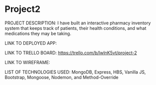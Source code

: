# Project2

PROJECT DESCRIPTION: I have built an interactive pharmacy inventory system that keeps track of patients, their health conditions, and what medications they may be taking. 

LINK TO DEPLOYED APP: 

LINK TO TRELLO BOARD: https://trello.com/b/lwlnK5vt/project-2

LINK TO WIREFRAME: 

LIST OF TECHNOLOGIES USED: MongoDB, Express, HBS, Vanilla JS, Bootstrap, Mongoose, Nodemon, and Method-Override





